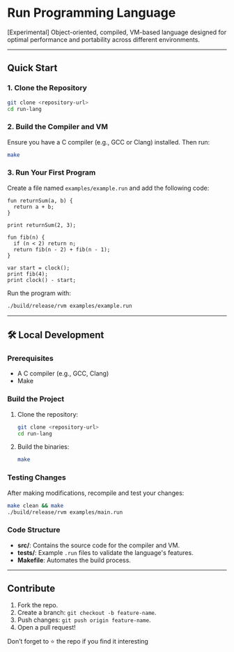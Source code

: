 # Run Programming Language

[Experimental] Object-oriented, compiled, VM-based language designed for optimal performance and portability across different environments.

---

## Quick Start

### 1. Clone the Repository

```bash
git clone <repository-url>
cd run-lang
```

### 2. Build the Compiler and VM

Ensure you have a C compiler (e.g., GCC or Clang) installed. Then run:

```bash
make
```

### 3. Run Your First Program

Create a file named `examples/example.run` and add the following code:

```run
fun returnSum(a, b) {
  return a + b;
}

print returnSum(2, 3);

fun fib(n) {
  if (n < 2) return n;
  return fib(n - 2) + fib(n - 1);
}

var start = clock();
print fib(4);
print clock() - start;
```

Run the program with:

```bash
./build/release/rvm examples/example.run
```

---

## 🛠 Local Development

### Prerequisites

- A C compiler (e.g., GCC, Clang)
- Make

### Build the Project

1. Clone the repository:
   ```bash
   git clone <repository-url>
   cd run-lang
   ```
2. Build the binaries:
   ```bash
   make
   ```

### Testing Changes

After making modifications, recompile and test your changes:

```bash
make clean && make
./build/release/rvm examples/main.run
```

### Code Structure

- **src/**: Contains the source code for the compiler and VM.
- **tests/**: Example `.run` files to validate the language's features.
- **Makefile**: Automates the build process.

---

## Contribute

1. Fork the repo.
2. Create a branch: `git checkout -b feature-name`.
3. Push changes: `git push origin feature-name`.
4. Open a pull request!

Don’t forget to ⭐ the repo if you find it interesting
